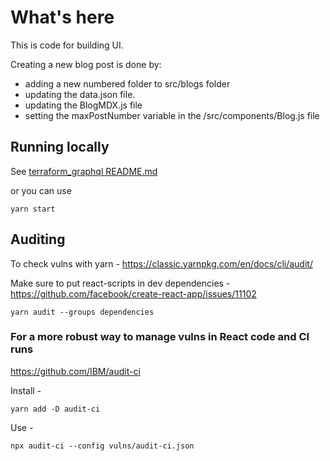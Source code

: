 # What's here
This is code for building UI.

Creating a new blog post is done by:
 - adding a new numbered folder to src/blogs folder 
 - updating the data.json file.
 - updating the BlogMDX.js file
 - setting the maxPostNumber variable in the /src/components/Blog.js file

## Running locally

See [terraform_graphql README.md](../terraform/terraform_graphql/README.md)


or you can use 

```
yarn start 
```

## Auditing

To check vulns with yarn - https://classic.yarnpkg.com/en/docs/cli/audit/

Make sure to put react-scripts in dev dependencies - https://github.com/facebook/create-react-app/issues/11102


```
yarn audit --groups dependencies
```

### For a more robust way to manage vulns in React code and CI runs
https://github.com/IBM/audit-ci

Install -
```
yarn add -D audit-ci

```

Use -
```
npx audit-ci --config vulns/audit-ci.json

